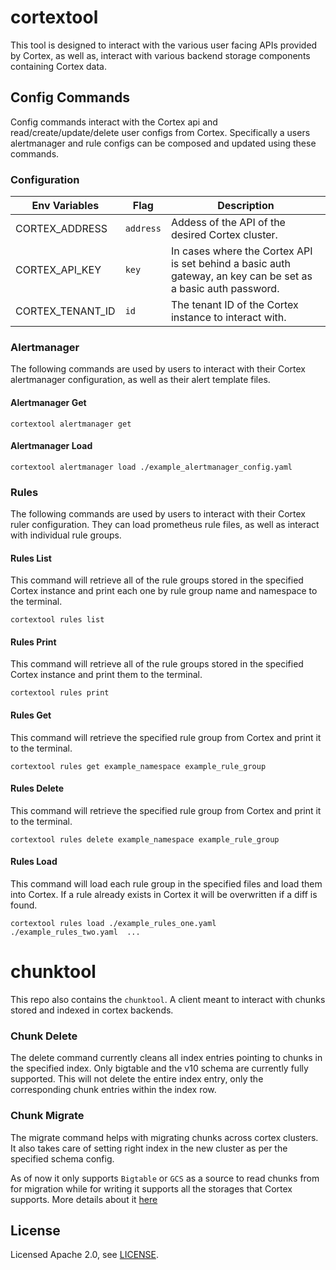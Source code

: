 # cortextool

This tool is designed to interact with the various user facing APIs provided by Cortex, as well as, interact with various backend storage components containing Cortex data.

## Config Commands

Config commands interact with the Cortex api and read/create/update/delete user configs from Cortex. Specifically a users alertmanager and rule configs can be composed and updated using these commands.

### Configuration

| Env Variables     | Flag      | Description                                                                                                   |
| ----------------- | --------- | ------------------------------------------------------------------------------------------------------------- |
| CORTEX_ADDRESS    | `address` | Addess of the API of the desired Cortex cluster.                                                              |
| CORTEX_API_KEY    | `key`     | In cases where the Cortex API is set behind a basic auth gateway, an key can be set as a basic auth password. |
| CORTEX_TENANT_ID | `id`      | The tenant ID of the Cortex instance to interact with.                                                        |

### Alertmanager

The following commands are used by users to interact with their Cortex alertmanager configuration, as well as their alert template files.

#### Alertmanager Get

    cortextool alertmanager get

#### Alertmanager Load

    cortextool alertmanager load ./example_alertmanager_config.yaml

### Rules

The following commands are used by users to interact with their Cortex ruler configuration. They can load prometheus rule files, as well as interact with individual rule groups.

#### Rules List

This command will retrieve all of the rule groups stored in the specified Cortex instance and print each one by rule group name and namespace to the terminal.

    cortextool rules list

#### Rules Print

This command will retrieve all of the rule groups stored in the specified Cortex instance and print them to the terminal.

    cortextool rules print

#### Rules Get

This command will retrieve the specified rule group from Cortex and print it to the terminal.

    cortextool rules get example_namespace example_rule_group

#### Rules Delete

This command will retrieve the specified rule group from Cortex and print it to the terminal.

    cortextool rules delete example_namespace example_rule_group

#### Rules Load

This command will load each rule group in the specified files and load them into Cortex. If a rule already exists in Cortex it will be overwritten if a diff is found.

    cortextool rules load ./example_rules_one.yaml ./example_rules_two.yaml  ...

# chunktool

This repo also contains the `chunktool`. A client meant to interact with chunks stored and indexed in cortex backends.

### Chunk Delete

The delete command currently cleans all index entries pointing to chunks in the specified index. Only bigtable and the v10 schema are currently fully supported. This will not delete the entire index entry, only the corresponding chunk entries within the index row.

### Chunk Migrate

The migrate command helps with migrating chunks across cortex clusters. It also takes care of setting right index in the new cluster as per the specified schema config.

As of now it only supports `Bigtable` or `GCS` as a source to read chunks from for migration while for writing it supports all the storages that Cortex supports.
More details about it [here](./pkg/chunk/migrate/README.md)

## License

Licensed Apache 2.0, see [LICENSE](LICENSE).
